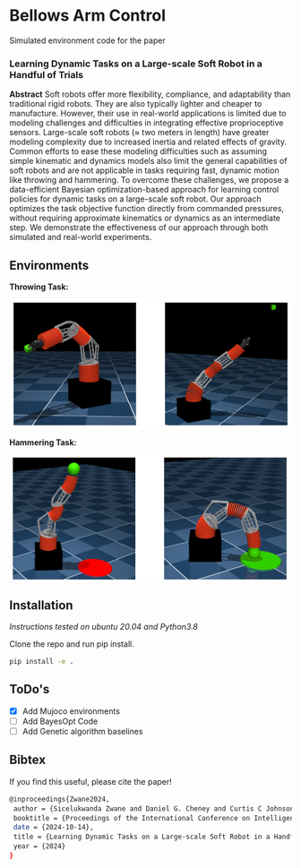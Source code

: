 # Bellows Arm Control

Simulated environment code for the paper  
### Learning Dynamic Tasks on a Large-scale Soft Robot in a Handful of Trials
**Abstract**
Soft robots offer more flexibility, compliance, and adaptability than traditional rigid robots. They are also typically lighter and cheaper to manufacture. However, their use in real-world applications is limited due to modeling challenges and difficulties in integrating effective proprioceptive sensors. Large-scale soft robots ($\approx$ two meters in length) have greater modeling complexity due to increased inertia and related effects of gravity. Common efforts to ease these modeling difficulties such as assuming simple kinematic and dynamics models also limit the general capabilities of soft robots and are not applicable in tasks requiring fast, dynamic motion like throwing and hammering. To overcome these challenges, we propose a data-efficient Bayesian optimization-based approach for learning control policies for dynamic tasks on a large-scale soft robot. Our approach optimizes the task objective function directly from commanded pressures, without requiring approximate kinematics or dynamics as an intermediate step. We demonstrate the effectiveness of our approach through both simulated and real-world experiments.

## Environments
**Throwing Task:**

<div align="center" style="display: flex; justify-content: center; align-items: flex-start;">

<img src="images/throw.png" alt="Image 1 description" style="max-width: 100%; height: auto;">
</div>

**Hammering Task:**

<div align="center" style="display: flex; justify-content: center; align-items: flex-start;">

<img src="images/hammer.png" alt="Image 1 description" style="max-width: 100%; height: auto;">
</div>

## Installation
*Instructions tested on ubuntu 20.04 and Python3.8*

Clone the repo and run pip install. 
```bash
pip install -e .
```

## ToDo's

- [X] Add Mujoco environments
- [ ] Add BayesOpt Code
- [ ] Add Genetic algorithm baselines

## Bibtex
If you find this useful, please cite the paper!
```bash
@inproceedings{Zwane2024,
 author = {Sicelukwanda Zwane and Daniel G. Cheney and Curtis C Johnson and Yicheng Luo and Yasemin Bekiroglu and Marc Killpack and Marc P. Deisenroth},
 booktitle = {Proceedings of the International Conference on Intelligent Robots and Systems (IROS)},
 date = {2024-10-14},
 title = {Learning Dynamic Tasks on a Large-scale Soft Robot in a Handful of Trials},
 year = {2024}
}
```
